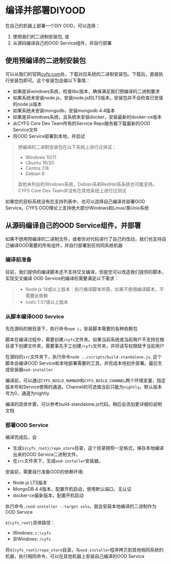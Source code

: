 # 编译并部署DIYOOD

在自己的机器上部署一个DIY OOD，可以选择：
1. 使用我们的二进制安装包, 或
2. 从源码编译自己的OOD Service组件，并自行部署

## 使用预编译的二进制安装包
可以从我们的官网[cyfs.com](https://www.cyfs.com)处，下载对应系统的二进制安装包。下载后，直接执行安装包即可。这个安装包会做以下事情：
- 如果是非windows系统，检查libc版本，确保满足我们预编译的二进制要求
- 如果系统未安装node.js，安装node.js的LTS版本。安装包并不会检查已安装的node.js版本
- 如果系统未安装mongodb，安装mongodb 4.4版本
- 如果是非windows系统，且系统未安装docker，安装最新的docker-ce版本
- 从CYFS Core Dev Team所有的Service Repo服务器下载最新的OOD Service文件
- 将OOD Service部署到本地，并启动
> 预编译的二进制安装包在以下系统上进行过测试：
> - Windows 10/11
> - Ubuntu 18/20
> - Centos 7/8
> - Debian 9
> 
> 其他未列出的Windows系统，Debian系和RedHat系系统也可能支持。CYFS Core Dev Team并没有在其他系统上进行过测试

如果您的目标系统没有在支持列表中，也可以选择自己编译并部署OOD Service。CYFS OOD理论上支持绝大部分Windows和Linux/类Unix系统

## 从源码编译自己的OOD Service组件，并部署

如果不想用预编译的二进制文件，或者你对代码进行了自己的改动，我们也支持自己编译OOD需要的所有组件，并自行部署到任何同系统机器

### 编译前准备
目前，我们提供的编译脚本还不支持交叉编译，但是您可以改造我们提供的脚本，实现交叉编译
OOD Service的编译机需要满足以下需求：
> - Node.js 14或以上版本：执行编译脚本所需，如果不使用编译脚本，不需要此依赖
> - rustc 1.57或以上版本

### 从脚本编译OOD Service
先在源码的根目录下，执行命令`npm i`，安装脚本需要的各种依赖包

脚本在编译过程中，需要创建`/cyfs`文件夹。如果当前系统或当前用户不支持在根目录下创建文件夹，需要事先手工创建`/cyfs`文件夹，并将读写权限赋予当前用户

在源码的`src`文件夹下，执行命令`node ../scripts/build-standalone.js`, 这个脚本会编译OOD Service和本地部署需要的工具，并完成本地初步部署。最后生成安装器`ood-installer`

编译前，可以通过`CYFS_BUILD_NUMBER`和`CYFS_BUILD_CHANNEL`两个环境变量，指定版本号和Service使用的通道。Channel的可选值当前只能为`nightly`。默认版本号为0，通道为nightly

编译的具体步骤，可以参考build-standalone.js代码。稍后会添加更详细的说明文档

### 部署OOD Service
编译完成后，会
- 生成`${cyfs_root}/repo_store`目录，这个目录按照一定格式，保存本地编译出来的OOD Service二进制文件。
- 在`src`文件夹下，生成`ood-installer`安装器。

安装前，需要自行准备OOD的依赖环境:
- Node.js LTS版本
- MongoDB 4.4版本，配置开机启动，使用默认端口，无认证
- docker-ce最新版本，配置开机启动

执行命令`./ood-installer --target solo`，就会安装本地编译的二进制作为OOD Service

`${cyfs_root}`具体路径：
- Windows: `c:\cyfs`
- 非Windows: `/cyfs`

将`${cyfs_root}/repo_store`目录，与`ood-installer`程序拷贝到其他相同系统的机器，执行相同命令，可以在其他机器上安装自己编译的OOD Service